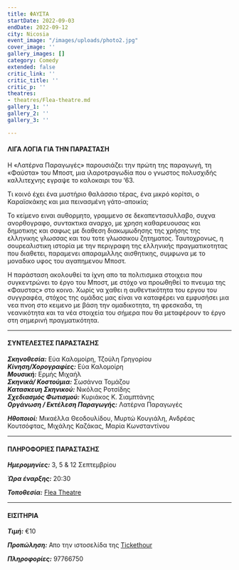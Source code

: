 ```yaml
---
title: ΦΑΥΣΤΑ
startDate: 2022-09-03
endDate: 2022-09-12
city: Nicosia
event_image: "/images/uploads/photo2.jpg"
cover_image: ''
gallery_images: []
category: Comedy
extended: false
critic_link: ''
critic_title: ''
critic_p: ''
theatres:
- theatres/Flea-theatre.md
gallery_1: ''
gallery_2: ''
gallery_3: ''

---
```

#### ΛΙΓΑ ΛΟΓΙΑ ΓΙΑ ΤΗΝ ΠΑΡΑΣΤΑΣΗ

Η «Λατέρνα Παραγωγές» παρουσιάζει την πρώτη της παραγωγή, τη «Φαύστα» του Μποστ, μια ιλαροτραγωδία που ο γνωστος πολυσχιδής καλλιτεχνης εγραψε το καλοκαιρι του ‘63.

Τι κοινό έχει ένα μυστήριο θαλάσσιο τέρας, ένα μικρό κορίτσι, ο Καραϊσκάκης και μια πεινασμένη γάτο-αποικία;

Το κείμενο ειναι αυθορμητο, γραμμενο σε δεκαπεντασυλλαβο, συχνα ανορθογραφο, συντακτικα αναρχο, με χρηση καθαρευουσας και δημοτικης και σαφως με διαθεση διακωμωδησης της χρήσης της ελληνικης γλωσσας και του τοτε γλωσσικου ζητηματος. Ταυτοχρονως, η σουρεαλιστικη ιστορία με την περιγραφη της ελληνικής πραγματικοτητας που διαθετει, παραμενει απαραμιλλης αισθητικης, συμφωνα με το μοναδικο υφος του αγαπημενου Μποστ.

Η παράσταση ακολουθεί τα ίχνη απο τα πολιτισμικα στοιχεια που συγκεντρώνει το έργο του Μποστ, με στόχο να προωθηθεί το πνευμα της «Φαυστας» στο κοινο. Χωρίς να χαθει η αυθεντικότητα του εργου του συγγραφέα, στόχος της ομάδας μας είναι να καταφέρει να εμφυσήσει μια νεα πνοη στο κειμενο με βάση την ομαδικοτητα, τη φρεσκαδα, τη νεανικότητα και τα νέα στοιχεία του σήμερα που θα μεταφέρουν το έργο στη σημερινή πραγματικότητα.

***

#### ΣΥΝΤΕΛΕΣΤΕΣ ΠΑΡΑΣΤΑΣΗΣ

**_Σκηνοθεσία:_** Εύα Καλομοίρη, Τζούλη Γρηγορίου  
**_Κίνηση/Χορογραφίες:_** Εύα Καλομοίρη  
**_Μουσική:_** Ερμής Μιχαήλ  
**_Σκηνικά/ Κοστούμια:_** Σωσάννα Τομάζου  
**_Κατασκευη Σκηνικού:_** Νικόλας Ροτσίδης  
**_Σχεδιασμός Φωτισμού:_** Κυριάκος Κ. Σιαμπτάνης  
**_Οργάνωση / Εκτέλεση Παραγωγής:_** Λατέρνα Παραγωγές

**_Ηθοποιοί:_** Μικαέλλα Θεοδουλίδου, Μυρτώ Κουγιάλη, Ανδρέας Κουτσόφτας, Μιχάλης Καζάκας, Μαρία Κωνσταντίνου

***

#### ΠΛΗΡΟΦΟΡΙΕΣ ΠΑΡΑΣΤΑΣΗΣ

**_Ημερομηνίες:_** 3, 5 & 12 Σεπτεμβρίου

**_Ώρα έναρξης:_** 20:30

**_Τοποθεσία:_** [Flea Theatre](?#map)

***

#### ΕΙΣΙΤΗΡΙΑ

**_Τιμή:_** €10

**_Προπώληση:_** Απο την ιστοσελίδα της [Tickethour](https://shop.tickethour.com/ticketmaster_se_3936.html "Tickethour")

**_Πληροφορίες:_** 97766750